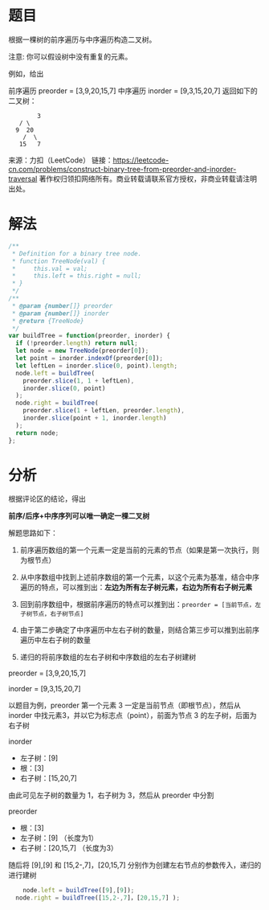 
# 题目

根据一棵树的前序遍历与中序遍历构造二叉树。

注意:
你可以假设树中没有重复的元素。

例如，给出

前序遍历 preorder = [3,9,20,15,7]
中序遍历 inorder = [9,3,15,20,7]
返回如下的二叉树：

    		3
       / \
      9  20
        /  \
       15   7
来源：力扣（LeetCode）
链接：https://leetcode-cn.com/problems/construct-binary-tree-from-preorder-and-inorder-traversal
著作权归领扣网络所有。商业转载请联系官方授权，非商业转载请注明出处。

# 解法

```javascript
/**
 * Definition for a binary tree node.
 * function TreeNode(val) {
 *     this.val = val;
 *     this.left = this.right = null;
 * }
 */
/**
 * @param {number[]} preorder
 * @param {number[]} inorder
 * @return {TreeNode}
 */
var buildTree = function(preorder, inorder) {
  if (!preorder.length) return null;
  let node = new TreeNode(preorder[0]);
  let point = inorder.indexOf(preorder[0]);
  let leftLen = inorder.slice(0, point).length;
  node.left = buildTree(
    preorder.slice(1, 1 + leftLen),
    inorder.slice(0, point)
  );
  node.right = buildTree(
    preorder.slice(1 + leftLen, preorder.length),
    inorder.slice(point + 1, inorder.length)
  );
  return node;
};
```

# 分析

根据评论区的结论，得出

**前序/后序+中序序列可以唯一确定一棵二叉树**

解题思路如下：

1. 前序遍历数组的第一个元素一定是当前的元素的节点（如果是第一次执行，则为根节点）

2. 从中序数组中找到上述前序数组的第一个元素，以这个元素为基准，结合中序遍历的特点，可以推到出：**左边为所有左子树元素，右边为所有右子树元素**

3. 回到前序数组中，根据前序遍历的特点可以推到出：`preorder = [当前节点，左子树节点，右子树节点]`

4. 由于第二步确定了中序遍历中左右子树的数量，则结合第三步可以推到出前序遍历中左右子树的数量

5. 递归的将前序数组的左右子树和中序数组的左右子树建树

   

preorder = [3,9,20,15,7]

inorder = [9,3,15,20,7]

以题目为例，preorder 第一个元素 3 一定是当前节点（即根节点），然后从 inorder 中找元素3，并以它为标志点（point），前面为节点 3 的左子树，后面为右子树

inorder 

* 左子树：[9] 
*  根：[3] 
*  右子树：[15,20,7]

由此可见左子树的数量为 1，右子树为 3，然后从 preorder 中分割

preorder 

*  根：[3] 
* 左子树：[9]  （长度为1）
*  右子树：[20,15,7] （长度为3）

随后将 [9],[9] 和 [15,2-,7]，[20,15,7] 分别作为创建左右节点的参数传入，递归的进行建树

```javascript
	node.left = buildTree([9],[9]);
  node.right = buildTree([15,2-,7]，[20,15,7] );
```